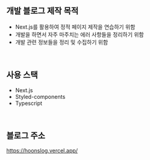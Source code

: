 ## 개발 블로그 제작 목적

- Next.js를 활용하여 정적 페이지 제작을 연습하기 위함
- 개발을 하면서 자주 마주치는 에러 사항들을 정리하기 위함
- 개발 관련 정보들을 정리 및 수집하기 위함

<br />

## 사용 스택

- Next.js
- Styled-components
- Typescript

<br />

## 블로그 주소

https://hoonslog.vercel.app/
